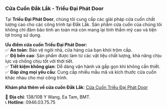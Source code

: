 ### **Cửa Cuốn Đắk Lắk - Triều Đại Phát Door**  

Tại **Triều Đại Phát Door**, chúng tôi cung cấp các giải pháp cửa cuốn chất lượng cao cho các công trình tại Đắk Lắk. Sản phẩm cửa cuốn của chúng tôi không chỉ đảm bảo tính an toàn mà còn mang lại tính thẩm mỹ cao và tiện lợi trong sử dụng.  

**Ưu điểm cửa cuốn Triều Đại Phát Door:**  
✅ **An toàn**: Bảo vệ ngôi nhà, cửa hàng của bạn khỏi trộm cắp.  
✅ **Độ bền cao**: Sản phẩm được làm từ các vật liệu chất lượng, khả năng chịu lực và chống chịu tốt với thời tiết.  
✅ **Tiết kiệm không gian**: Dễ dàng vận hành và gấp gọn khi không cần thiết.  
✅ **Đáp ứng mọi yêu cầu**: Cung cấp nhiều mẫu mã và kích thước cửa cuốn khác nhau cho mọi công trình.  

**Khám phá thêm về cửa cuốn Đắk Lắk**: [Cửa Cuốn Triều Đại Phát Door](https://trieudaiphat.com/)

📍 **Địa chỉ**: 138/10B Y Wang, Ea Tam, BMT.  
📞 **Hotline**: 0946.03.75.75  
